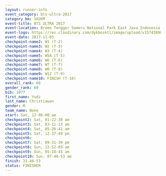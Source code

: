 ```yaml
---
layout: runner-info 
event_category: bts-ultra-2017 
category_km: 102KM 
event-title: BTS ULTRA 2017 
event-location: Bromo Tengger Semeru National Park East Java Indonesia 
event-logo: https://res.cloudinary.com/dykbosktl/image/upload/v1574389068/Logo/btsultra-profilpic_qfpjxb.png 
event-date: 2017-11-03 
checkpoint-name2: W1 (T-2) 
checkpoint-name3: W2 (T-3) 
checkpoint-name4: W3 (T-4) 
checkpoint-name5: W5A (T-5) 
checkpoint-name6: W6 (T-6) 
checkpoint-name7: W7 (T-7) 
checkpoint-name8: W8 (T-8) 
checkpoint-name9: W12 (T-9) 
checkpoint-name10: FINISH (T-10) 
overall_rank: 66
gender_rank: 60
bib: 1077
first_name: Yudi
last_name: Christiawan
gender: M
team_name: None
start: Sat, 12-00-00 am
checkpoint2: Sat, 01-22-30 am
checkpoint3: Sat, 03-11-13 am
checkpoint4: Sat, 05-26-41 am
checkpoint5: Sat, 12-37-49 pm
checkpoint6: 
checkpoint7: Sat, 09-31-39 pm
checkpoint8: Sun, 12-52-05 am
checkpoint9: Sun, 05-18-45 am
checkpoint10: Sun, 07-46-53 am
finish: 31-46-53
status: FINISHER
---
```

